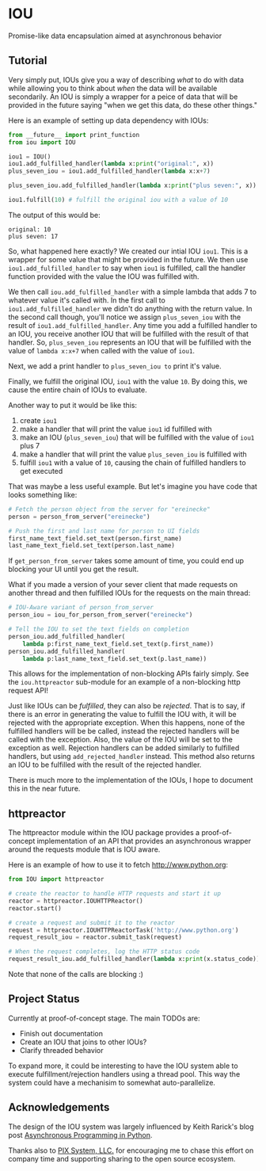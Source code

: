 IOU
===

Promise-like data encapsulation aimed at asynchronous behavior

Tutorial
--------
Very simply put, IOUs give you a way of describing *what* to do with data while
allowing you to think about *when* the data will be available secondarily. An
IOU is simply a wrapper for a peice of data that will be provided in the future
saying "when we get this data, do these other things."

Here is an example of setting up data dependency with IOUs:
```python
from __future__ import print_function
from iou import IOU

iou1 = IOU()
iou1.add_fulfilled_handler(lambda x:print("original:", x))
plus_seven_iou = iou1.add_fulfilled_handler(lambda x:x+7)

plus_seven_iou.add_fulfilled_handler(lambda x:print("plus seven:", x))

iou1.fulfill(10) # fulfill the original iou with a value of 10
```

The output of this would be:

```
original: 10
plus seven: 17
```

So, what happened here exactly? We created our intial IOU `iou1`. This is a
wrapper for some value that might be provided in the future. We then use
`iou1.add_fulfilled_handler` to say when `iou1` is fulfilled, call the
handler function provided with the value the IOU was fulfilled with.

We then call `iou.add_fulfilled_handler` with a simple lambda that adds 7 to
whatever value it's called with. In the first call to
`iou1.add_fulfilled_handler` we didn't do anything with the return value.
In the second call though, you'll notice we assign
`plus_seven_iou` with the result of `iou1.add_fulfilled_handler`. Any time
you add a fulfilled handler to an IOU, you receive another IOU that will be 
fulfilled with the result of that handler. So, `plus_seven_iou` represents an
IOU that will be fulfilled with the value of `lambda x:x+7` when called with
the value of `iou1`.

Next, we add a print handler to `plus_seven_iou to` print it's value.

Finally, we fulfill the original IOU, `iou1` with the value `10`. By doing this,
we cause the entire chain of IOUs to evaluate.

Another way to put it would be like this:

1. create `iou1`
2. make a handler that will print the value `iou1` id fulfilled with
3. make an IOU (`plus_seven_iou`) that will be fulfilled with the value of `iou1` plus 7
4. make a handler that will print the value `plus_seven_iou` is fulfilled with
5. fulfill `iou1` with a value of `10`, causing the chain of fulfilled handlers to get executed

That was maybe a less useful example. But let's imagine you have code that looks
something like:
```python
# Fetch the person object from the server for "ereinecke"
person = person_from_server("ereinecke")

# Push the first and last name for person to UI fields
first_name_text_field.set_text(person.first_name)
last_name_text_field.set_text(person.last_name)
```

If `get_person_from_server` takes some amount of time, you could end up blocking
your UI until you get the result.

What if you made a version of your sever client that made requests on another
thread and then fulfilled IOUs for the requests on the main thread:

```python
# IOU-Aware variant of person_from_server
person_iou = iou_for_person_from_server("ereinecke")

# Tell the IOU to set the text fields on completion
person_iou.add_fulfilled_handler(
    lambda p:first_name_text_field.set_text(p.first_name))
person_iou.add_fulfilled_handler(
    lambda p:last_name_text_field.set_text(p.last_name))
```

This allows for the implementation of non-blocking APIs fairly simply. See the
`iou.httpreactor` sub-module for an example of a non-blocking http request API!

Just like IOUs can be *fulfilled*, they can also be *rejected*. That is to say,
if there is an error in generating the value to fulfill the IOU with, it will be
rejected with the appropriate exception. When this happens, none of the
fulfilled handlers will be be called, instead the rejected handlers will be
called with the exception. Also, the value of the IOU will be set to the
exception as well. Rejection handlers can be added similarly to fulfilled
handlers, but using `add_rejected_handler` instead. This method also returns an
IOU to be fulfilled with the result of the rejected handler.

There is much more to the implementation of the IOUs, I hope to document this
in the near future.

httpreactor
-----------
The httpreactor module within the IOU package provides a proof-of-concept
implementation of an API that provides an asynchronous wrapper around the
requests module that is IOU aware.

Here is an example of how to use it to fetch http://www.python.org:

```python
from IOU import httpreactor

# create the reactor to handle HTTP requests and start it up
reactor = httpreactor.IOUHTTPReactor()
reactor.start()

# create a request and submit it to the reactor
request = httpreactor.IOUHTTPReactorTask('http://www.python.org')
request_result_iou = reactor.submit_task(request)

# When the request completes, log the HTTP status code
request_result_iou.add_fulfilled_handler(lambda x:print(x.status_code))
```

Note that none of the calls are blocking :)

Project Status
--------------
Currently at proof-of-concept stage. The main TODOs are:
- Finish out documentation
- Create an IOU that joins to other IOUs?
- Clarify threaded behavior

To expand more, it could be interesting to have the IOU system able to execute
fulfillment/rejection handlers using a thread pool. This way the system could
have a mechanisim to somewhat auto-parallelize.

Acknowledgements
----------------
The design of the IOU system was largely influenced by Keith Rarick's blog
post [Asynchronous Programming in Python](http://xph.us/2009/12/10/asynchronous-programming-in-python.html).

Thanks also to [PIX System, LLC.](http://www.pixsystem.com) for encouraging me
to chase this effort on company time and supporting sharing to the open source
ecosystem.
